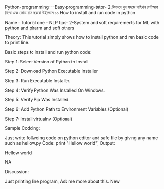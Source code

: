 Python-programming---Easy-programming-tutor-
2.কিভাবে খুব সহজে পাইথন সেটআপ দিবো এবং কোড রান করবো উইন্ডোস ১০ How to install and run code in python

Name : Tutorial one - NLP tips- 2-System and soft requirements for ML with python and pharm and soft others

Theory: This tutorial simply shows how to install python and run basic code to print line.

Basic steps to install and run python code:

Step 1: Select Version of Python to Install.

Step 2: Download Python Executable Installer.

Step 3: Run Executable Installer.

Step 4: Verify Python Was Installed On Windows.

Step 5: Verify Pip Was Installed.

Step 6: Add Python Path to Environment Variables (Optional)

Step 7: Install virtualnv (Optional)

Sample Codding:

Just write follwoing code on python editor and safe file by giving any name such as hellow.py Code: print("Hellow world") Output:

Hellow world

NA

Discussion:

Just printing line program, Ask me more about this.
New
